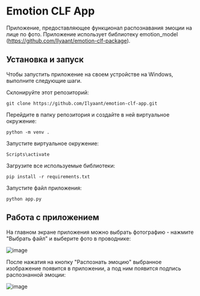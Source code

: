 # Emotion CLF App
Приложение, предоставляющее функционал распознавания эмоции на лице по фото. Приложение использует библиотеку emotion_model (https://github.com/Ilyaant/emotion-clf-package).

## Установка и запуск
Чтобы запустить приложение на своем устройстве на Windows, выполните следующие шаги.

Склонируйте этот репозиторий:
```
git clone https://github.com/Ilyaant/emotion-clf-app.git
```
Перейдите в папку репозитория и создайте в ней виртуальное окружение:
```
python -m venv .
```
Запустите виртуальное окружение:
```
Scripts\activate
```
Загрузите все используемые библиотеки:
```
pip install -r requirements.txt
```
Запустите файл приложения:
```
python app.py
```

## Работа с приложением
На главном экране приложения можно выбрать фотографию - нажмите "Выбрать файл" и выберите фото в проводнике:

![image](https://github.com/Ilyaant/emotion-clf-app/assets/21258800/01d04911-cb9e-470c-99b3-c78cd105c16f)

После нажатия на кнопку "Распознать эмоцию" выбранное изображение появится в приложении, а под ним появится подпись распознанной эмоции:

![image](https://github.com/Ilyaant/emotion-clf-app/assets/21258800/b06b8b03-41e2-49dc-afd2-13725fbce118)

